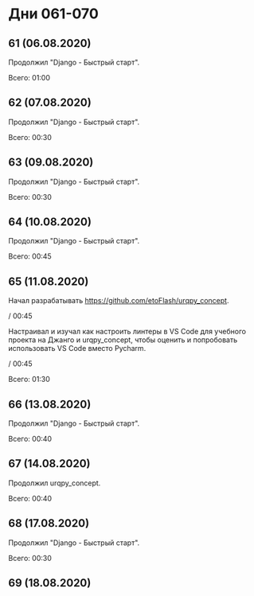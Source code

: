 # Дни 061-070

## 61 (06.08.2020)

Продолжил "Django - Быстрый старт".

Всего: 01:00

## 62 (07.08.2020)

Продолжил "Django - Быстрый старт".

Всего: 00:30

## 63 (09.08.2020)

Продолжил "Django - Быстрый старт".

Всего: 00:30

## 64 (10.08.2020)

Продолжил "Django - Быстрый старт".

Всего: 00:45

## 65 (11.08.2020)

Начал разрабатывать https://github.com/etoFlash/urqpy_concept.

/ 00:45

Настраивал и изучал как настроить линтеры в VS Code для учебного проекта на Джанго и urqpy_concept, чтобы оценить и попробовать использовать VS Code вместо Pycharm.

/ 00:45

Всего: 01:30

## 66 (13.08.2020)

Продолжил "Django - Быстрый старт".

Всего: 00:40

## 67 (14.08.2020)

Продолжил urqpy_concept.

Всего: 00:40

## 68 (17.08.2020)

Продолжил "Django - Быстрый старт".

Всего: 00:30

## 69 (18.08.2020)
